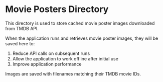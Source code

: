 # Movie Posters Directory

This directory is used to store cached movie poster images downloaded from TMDB API.

When the application runs and retrieves movie poster images, they will be saved here to:
1. Reduce API calls on subsequent runs
2. Allow the application to work offline after initial use
3. Improve application performance

Images are saved with filenames matching their TMDB movie IDs. 